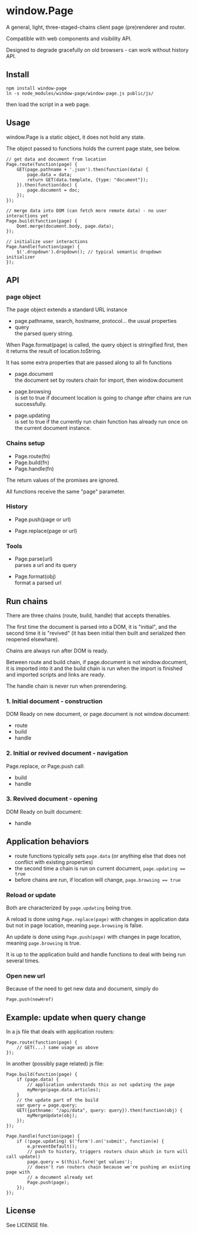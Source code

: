 window.Page
===========

A general, light, three-staged-chains client page (pre)renderer and router.

Compatible with web components and visibility API.

Designed to degrade gracefully on old browsers - can work without history API.


Install
-------

```
npm install window-page
ln -s node_modules/window-page/window-page.js public/js/
```
then load the script in a web page.


Usage
-----

window.Page is a static object, it does not hold any state.

The object passed to functions holds the current page state, see below.


```
// get data and document from location
Page.route(function(page) {
	GET(page.pathname + '.json').then(function(data) {
		page.data = data;
		return GET(data.template, {type: "document"});
	}).then(function(doc) {
		page.document = doc;
	});
});

// merge data into DOM (can fetch more remote data) - no user interactions yet
Page.build(function(page) {
	Domt.merge(document.body, page.data);
});

// initialize user interactions
Page.handle(function(page) {
	$('.dropdown').dropdown(); // typical semantic dropdown initializer
});
```


API
---

### page object

The page object extends a standard URL instance

* page.pathname, search, hostname, protocol...
  the usual properties
* query  
  the parsed query string.

When Page.format(page) is called, the query object is stringified first, then
it returns the result of location.toString.

It has some extra properties that are passed along to all fn functions

* page.document  
  the document set by routers chain for import, then window.document

* page.browsing  
  is set to true if document location is going to change after chains are run
  successfully.

* page.updating  
  is set to true if the currently run chain function has already run once on
  the current document instance.


### Chains setup

* Page.route(fn)
* Page.build(fn)
* Page.handle(fn)

The return values of the promises are ignored.

All functions receive the same "page" parameter.


### History

* Page.push(page or url)

* Page.replace(page or url)


### Tools

* Page.parse(url)  
  parses a url and its query

* Page.format(obj)  
  format a parsed url


Run chains
----------

There are three chains (route, build, handle) that accepts thenables.

The first time the document is parsed into a DOM, it is "initial", and the
second time it is "revived" (it has been initial then built and serialized then
reopened elsewhare).

Chains are always run after DOM is ready.

Between route and build chain, if page.document is not window.document,
it is imported into it and the build chain is run when the import is finished
and imported scripts and links are ready.

The handle chain is never run when prerendering.

### 1. Initial document - construction

DOM Ready on new document, or page.document is not window.document:
- route
- build
- handle

### 2. Initial or revived document - navigation

Page.replace, or Page.push call:
- build
- handle

### 3. Revived document - opening

DOM Ready on built document:
- handle


Application behaviors
---------------------

- route functions typically sets `page.data` (or anything else that does not
conflict with existing properties)
- the second time a chain is run on current document, `page.updating == true`
- before chains are run, if location will change, `page.browsing == true`

### Reload or update

Both are characterized by `page.updating` being true.

A reload is done using `Page.replace(page)` with changes in application data
but not in page location, meaning `page.browsing` is false.

An update is done using `Page.push(page)` with changes in page location, meaning
`page.browsing` is true.

It is up to the application build and handle functions to deal with being run
several times.


### Open new url

Because of the need to get new data and document, simply do
```
Page.push(newHref)
```


Example: update when query change
---------------------------------

In a js file that deals with application routers:

```
Page.route(function(page) {
	// GET(...) same usage as above
});
```

In another (possibly page related) js file:
```
Page.build(function(page) {
	if (page.data) {
		// application understands this as not updating the page
		myMerge(page.data.articles);
	}
	// the update part of the build
	var query = page.query;
	GET({pathname: "/api/data", query: query}).then(function(obj) {
		myMergeUpdate(obj);
	});
});

Page.handle(function(page) {
	if (!page.updating) $('form').on('submit', function(e) {
		e.preventDefault();
		// push to history, triggers routers chain which in turn will call update()
		page.query = $(this).form('get values');
		// doesn't run routers chain because we're pushing an existing page with
		// a document already set
		Page.push(page);
	});
});
```


License
-------

See LICENSE file.

